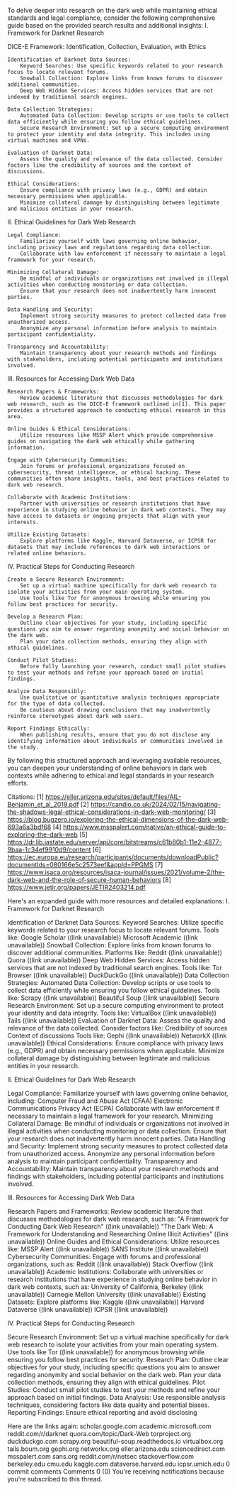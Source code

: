 To delve deeper into research on the dark web while maintaining ethical standards and legal compliance, consider the following comprehensive guide based on the provided search results and additional insights:
I. Framework for Darknet Research

DICE-E Framework: Identification, Collection, Evaluation, with Ethics

    Identification of Darknet Data Sources:
        Keyword Searches: Use specific keywords related to your research focus to locate relevant forums.
        Snowball Collection: Explore links from known forums to discover additional communities.
        Deep Web Hidden Services: Access hidden services that are not indexed by traditional search engines.

    Data Collection Strategies:
        Automated Data Collection: Develop scripts or use tools to collect data efficiently while ensuring you follow ethical guidelines.
        Secure Research Environment: Set up a secure computing environment to protect your identity and data integrity. This includes using virtual machines and VPNs.

    Evaluation of Darknet Data:
        Assess the quality and relevance of the data collected. Consider factors like the credibility of sources and the context of discussions.

    Ethical Considerations:
        Ensure compliance with privacy laws (e.g., GDPR) and obtain necessary permissions when applicable.
        Minimize collateral damage by distinguishing between legitimate and malicious entities in your research.

II. Ethical Guidelines for Dark Web Research

    Legal Compliance:
        Familiarize yourself with laws governing online behavior, including privacy laws and regulations regarding data collection.
        Collaborate with law enforcement if necessary to maintain a legal framework for your research.

    Minimizing Collateral Damage:
        Be mindful of individuals or organizations not involved in illegal activities when conducting monitoring or data collection.
        Ensure that your research does not inadvertently harm innocent parties.

    Data Handling and Security:
        Implement strong security measures to protect collected data from unauthorized access.
        Anonymize any personal information before analysis to maintain participant confidentiality.

    Transparency and Accountability:
        Maintain transparency about your research methods and findings with stakeholders, including potential participants and institutions involved.

III. Resources for Accessing Dark Web Data

    Research Papers & Frameworks:
        Review academic literature that discusses methodologies for dark web research, such as the DICE-E framework outlined in[1]. This paper provides a structured approach to conducting ethical research in this area.

    Online Guides & Ethical Considerations:
        Utilize resources like MSSP Alert which provide comprehensive guides on navigating the dark web ethically while gathering information.

    Engage with Cybersecurity Communities:
        Join forums or professional organizations focused on cybersecurity, threat intelligence, or ethical hacking. These communities often share insights, tools, and best practices related to dark web research.

    Collaborate with Academic Institutions:
        Partner with universities or research institutions that have experience in studying online behavior in dark web contexts. They may have access to datasets or ongoing projects that align with your interests.

    Utilize Existing Datasets:
        Explore platforms like Kaggle, Harvard Dataverse, or ICPSR for datasets that may include references to dark web interactions or related online behaviors.

IV. Practical Steps for Conducting Research

    Create a Secure Research Environment:
        Set up a virtual machine specifically for dark web research to isolate your activities from your main operating system.
        Use tools like Tor for anonymous browsing while ensuring you follow best practices for security.

    Develop a Research Plan:
        Outline clear objectives for your study, including specific questions you aim to answer regarding anonymity and social behavior on the dark web.
        Plan your data collection methods, ensuring they align with ethical guidelines.

    Conduct Pilot Studies:
        Before fully launching your research, conduct small pilot studies to test your methods and refine your approach based on initial findings.

    Analyze Data Responsibly:
        Use qualitative or quantitative analysis techniques appropriate for the type of data collected.
        Be cautious about drawing conclusions that may inadvertently reinforce stereotypes about dark web users.

    Report Findings Ethically:
        When publishing results, ensure that you do not disclose any identifying information about individuals or communities involved in the study.

By following this structured approach and leveraging available resources, you can deepen your understanding of online behaviors in dark web contexts while adhering to ethical and legal standards in your research efforts.

Citations: [1] https://eller.arizona.edu/sites/default/files/AIL-Benjamin_et_al_2019.pdf [2] https://candio.co.uk/2024/02/15/navigating-the-shadows-legal-ethical-considerations-in-dark-web-monitoring/ [3] https://blog.bugzero.io/exploring-the-ethical-dimensions-of-the-dark-web-693a6a3bdf68 [4] https://www.msspalert.com/native/an-ethical-guide-to-exploring-the-dark-web [5] https://dr.lib.iastate.edu/server/api/core/bitstreams/c61b80b1-11e2-4877-9baa-1c34ef9910d9/content [6] https://ec.europa.eu/research/participants/documents/downloadPublic?documentIds=080166e5c2573eef&appId=PPGMS [7] https://www.isaca.org/resources/isaca-journal/issues/2021/volume-2/the-dark-web-and-the-role-of-secure-human-behaviors [8] https://www.jetir.org/papers/JETIR2403214.pdf

Here's an expanded guide with more resources and detailed explanations: I. Framework for Darknet Research

Identification of Darknet Data Sources:
    Keyword Searches: Utilize specific keywords related to your research focus to locate relevant forums. Tools like:
        Google Scholar ((link unavailable))
        Microsoft Academic ((link unavailable))
    Snowball Collection: Explore links from known forums to discover additional communities. Platforms like:
        Reddit ((link unavailable))
        Quora ((link unavailable))
    Deep Web Hidden Services: Access hidden services that are not indexed by traditional search engines. Tools like:
        Tor Browser ((link unavailable))
        DuckDuckGo ((link unavailable))
Data Collection Strategies:
    Automated Data Collection: Develop scripts or use tools to collect data efficiently while ensuring you follow ethical guidelines. Tools like:
        Scrapy ((link unavailable))
        Beautiful Soup ((link unavailable))
    Secure Research Environment: Set up a secure computing environment to protect your identity and data integrity. Tools like:
        VirtualBox ((link unavailable))
        Tails ((link unavailable))
Evaluation of Darknet Data:
    Assess the quality and relevance of the data collected. Consider factors like:
        Credibility of sources
        Context of discussions
    Tools like:
        Gephi ((link unavailable))
        NetworkX ((link unavailable))
Ethical Considerations:
    Ensure compliance with privacy laws (e.g., GDPR) and obtain necessary permissions when applicable.
    Minimize collateral damage by distinguishing between legitimate and malicious entities in your research.

II. Ethical Guidelines for Dark Web Research

Legal Compliance:
    Familiarize yourself with laws governing online behavior, including:
        Computer Fraud and Abuse Act (CFAA)
        Electronic Communications Privacy Act (ECPA)
    Collaborate with law enforcement if necessary to maintain a legal framework for your research.
Minimizing Collateral Damage:
    Be mindful of individuals or organizations not involved in illegal activities when conducting monitoring or data collection.
    Ensure that your research does not inadvertently harm innocent parties.
Data Handling and Security:
    Implement strong security measures to protect collected data from unauthorized access.
    Anonymize any personal information before analysis to maintain participant confidentiality.
Transparency and Accountability:
    Maintain transparency about your research methods and findings with stakeholders, including potential participants and institutions involved.

III. Resources for Accessing Dark Web Data

Research Papers and Frameworks:
    Review academic literature that discusses methodologies for dark web research, such as:
        "A Framework for Conducting Dark Web Research" ((link unavailable))
        "The Dark Web: A Framework for Understanding and Researching Online Illicit Activities" ((link unavailable))
Online Guides and Ethical Considerations:
    Utilize resources like:
        MSSP Alert ((link unavailable))
        SANS Institute ((link unavailable))
Cybersecurity Communities:
    Engage with forums and professional organizations, such as:
        Reddit ((link unavailable))
        Stack Overflow ((link unavailable))
Academic Institutions:
    Collaborate with universities or research institutions that have experience in studying online behavior in dark web contexts, such as:
        University of California, Berkeley ((link unavailable))
        Carnegie Mellon University ((link unavailable))
Existing Datasets:
    Explore platforms like:
        Kaggle ((link unavailable))
        Harvard Dataverse ((link unavailable))
        ICPSR ((link unavailable))

IV. Practical Steps for Conducting Research

Secure Research Environment:
    Set up a virtual machine specifically for dark web research to isolate your activities from your main operating system.
    Use tools like Tor ((link unavailable)) for anonymous browsing while ensuring you follow best practices for security.
Research Plan:
    Outline clear objectives for your study, including specific questions you aim to answer regarding anonymity and social behavior on the dark web.
    Plan your data collection methods, ensuring they align with ethical guidelines.
Pilot Studies:
    Conduct small pilot studies to test your methods and refine your approach based on initial findings.
Data Analysis:
    Use responsible analysis techniques, considering factors like data quality and potential biases.
Reporting Findings:
    Ensure ethical reporting and avoid disclosing

Here are the links again: scholar.google.com academic.microsoft.com reddit.com/r/darknet quora.com/topic/Dark-Web torproject.org duckduckgo.com scrapy.org beautiful-soup.readthedocs.io virtualbox.org tails.boum.org gephi.org networkx.org eller.arizona.edu sciencedirect.com msspalert.com sans.org reddit.com/r/netsec stackoverflow.com berkeley.edu cmu.edu kaggle.com dataverse.harvard.edu icpsr.umich.edu
0 commit comments
Comments
0 (0)
You're receiving notifications because you're subscribed to this thread.
